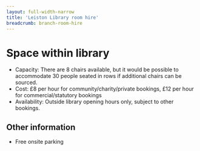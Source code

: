 ```yaml
---
layout: full-width-narrow
title: 'Leiston Library room hire'
breadcrumb: branch-room-hire
---
```

# Space within library

* Capacity: There are 8 chairs available, but it would be possible to accommodate 30 people seated in rows if additional chairs can be sourced.
* Cost: £8 per hour for community/charity/private bookings, £12 per hour for commercial/statutory bookings
* Availability: Outside library opening hours only, subject to other bookings.

## Other information

* Free onsite parking
